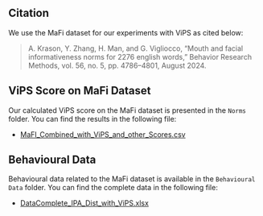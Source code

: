 
## Citation

We use the MaFi dataset for our experiments with ViPS as cited below:

> A. Krason, Y. Zhang, H. Man, and G. Vigliocco, “Mouth and facial
informativeness norms for 2276 english words,” Behavior Research
Methods, vol. 56, no. 5, pp. 4786–4801, August 2024.

## ViPS Score on MaFi Dataset

Our calculated ViPS score on the MaFi dataset is presented in the `Norms` folder. You can find the results in the following file:

- [MaFI_Combined_with_ViPS_and_other_Scores.csv](../Norms/MaFI_Combined_with_ViPS_and_other_Scores.csv)

## Behavioural Data

Behavioural data related to the MaFi dataset is available in the `Behavioural Data` folder. You can find the complete data in the following file:

- [DataComplete_IPA_Dist_with_ViPS.xlsx](../Behavioural%20Data/DataComplete_IPA_Dist_with_ViPS.xlsx)

